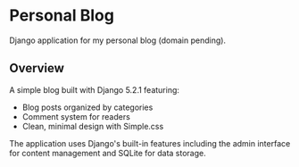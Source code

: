 # Personal Blog

Django application for my personal blog (domain pending).

## Overview

A simple blog built with Django 5.2.1 featuring:
- Blog posts organized by categories
- Comment system for readers
- Clean, minimal design with Simple.css

The application uses Django's built-in features including the admin interface for content management and SQLite for data storage.